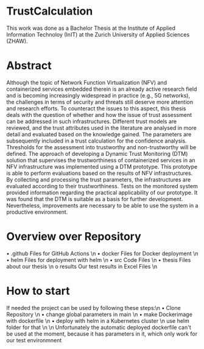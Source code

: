 ﻿# TrustCalculation

This work was done as a Bachelor Thesis at the Institute of Applied Information Technoloy (InIT) at the Zurich University of Applied Sciences (ZHAW).

# Abstract
Although the topic of Network Function Virtualization (NFV) and containerized services embedded therein is an already active research field and is becoming increasingly widespread in practice (e.g., 5G networks), the challenges in terms of security and threats still deserve more attention and research efforts. To counteract the issues to this aspect, this thesis deals with the question of whether and how the issue of trust assessment can be addressed in such infrastructures. Different trust models are reviewed, and the trust attributes used in the literature are analysed in more detail and evaluated based on the knowledge gained. The parameters are subsequently included in a trust calculation for the confidence analysis. Thresholds for the assessment into trustworthy and non-trustworthy will be defined. The approach of developing a Dynamic Trust Monitoring (DTM) solution that supervises the trustworthiness of containerized services in an NFV infrastructure was implemented using a DTM prototype. This prototype is able to perform evaluations based on the results of NFV infrastructures. By collecting and processing the trust parameters, the infrastructures are evaluated according to their trustworthiness. Tests on the monitored system provided information regarding the practical applicability of our prototype. It was found that the DTM is suitable as a basis for further development. Nevertheless, improvements are necessary to be able to use the system in a productive environment.

# Overview over Repository
•	.github			Files for GitHub Actions \n
•	docker			Files for Docker deployment \n
•	helm			  Files for deployment with helm \n
•	src			    Code Files \n
•	thesis			Files about our thesis \n
  o	results		Our test results in Excel Files \n


# How to start
If needed the project can be used by following these steps:\n
• Clone Repository \n
• change global parameters in main \n
• make Dockerimage with dockerfile \n
• deploy with helm in a Kubernetes cluster \n
    use helm folder for that \n
\n
Unfortunately the automatic deployed dockerfile can't be used at the moment, because it has parameters in it, which only work for our test environmnent

